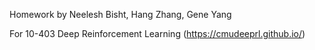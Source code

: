 Homework by Neelesh Bisht, Hang Zhang, Gene Yang

For 10-403 Deep Reinforcement Learning (https://cmudeeprl.github.io/)
